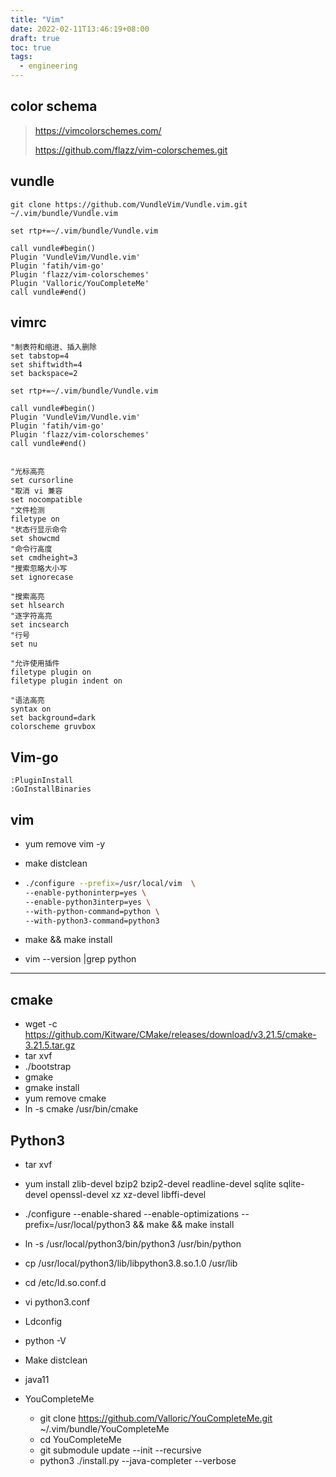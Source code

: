 ```yaml
---
title: "Vim"
date: 2022-02-11T13:46:19+08:00
draft: true
toc: true
tags: 
  - engineering
---
```


## color schema 

> https://vimcolorschemes.com/
>
> https://github.com/flazz/vim-colorschemes.git

## vundle

```
git clone https://github.com/VundleVim/Vundle.vim.git ~/.vim/bundle/Vundle.vim

set rtp+=~/.vim/bundle/Vundle.vim

call vundle#begin()
Plugin 'VundleVim/Vundle.vim'
Plugin 'fatih/vim-go'
Plugin 'flazz/vim-colorschemes'
Plugin 'Valloric/YouCompleteMe'
call vundle#end()
```

## vimrc

```
"制表符和缩进、插入删除
set tabstop=4
set shiftwidth=4
set backspace=2

set rtp+=~/.vim/bundle/Vundle.vim

call vundle#begin()
Plugin 'VundleVim/Vundle.vim'
Plugin 'fatih/vim-go'
Plugin 'flazz/vim-colorschemes'
call vundle#end()


"光标高亮
set cursorline
"取消 vi 兼容
set nocompatible
"文件检测
filetype on
"状态行显示命令
set showcmd
"命令行高度
set cmdheight=3
"搜索忽略大小写
set ignorecase

"搜索高亮
set hlsearch
"逐字符高亮
set incsearch
"行号
set nu

"允许使用插件
filetype plugin on
filetype plugin indent on

"语法高亮
syntax on
set background=dark
colorscheme gruvbox
```

## Vim-go

```
:PluginInstall
:GoInstallBinaries
```

## vim

- yum remove vim -y

- make distclean

- ```bash
  ./configure --prefix=/usr/local/vim  \
  --enable-pythoninterp=yes \
  --enable-python3interp=yes \
  --with-python-command=python \
  --with-python3-command=python3
  ```

- make && make install

- vim --version |grep python

------



## cmake

- wget -c https://github.com/Kitware/CMake/releases/download/v3.21.5/cmake-3.21.5.tar.gz
- tar xvf
- ./bootstrap
- gmake
- gmake install
- yum remove cmake
- ln -s cmake /usr/bin/cmake

## Python3

- tar xvf
- yum install zlib-devel bzip2 bzip2-devel readline-devel sqlite sqlite-devel openssl-devel xz xz-devel libffi-devel
- ./configure --enable-shared --enable-optimizations  --prefix=/usr/local/python3 && make && make install
- ln -s /usr/local/python3/bin/python3 /usr/bin/python
- cp /usr/local/python3/lib/libpython3.8.so.1.0 /usr/lib
- cd /etc/ld.so.conf.d
- vi python3.conf
- Ldconfig
- python -V
- Make distclean



- java11

    

- YouCompleteMe

    - git clone https://github.com/Valloric/YouCompleteMe.git ~/.vim/bundle/YouCompleteMe
    - cd  YouCompleteMe 
    - git submodule update --init --recursive
    - python3 ./install.py --java-completer --verbose


